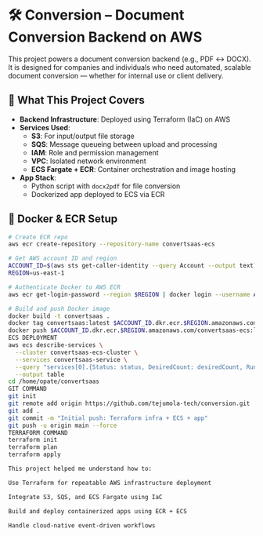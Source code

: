 # 🛠️ Conversion – Document Conversion Backend on AWS

This project powers a document conversion backend (e.g., PDF ↔ DOCX). It is designed for companies and individuals who need automated, scalable document conversion — whether for internal use or client delivery.

## 🔧 What This Project Covers

- **Backend Infrastructure**: Deployed using Terraform (IaC) on AWS
- **Services Used**:
  - **S3**: For input/output file storage
  - **SQS**: Message queueing between upload and processing
  - **IAM**: Role and permission management
  - **VPC**: Isolated network environment
  - **ECS Fargate + ECR**: Container orchestration and image hosting
- **App Stack**:
  - Python script with `docx2pdf` for file conversion
  - Dockerized app deployed to ECS via ECR

## 🐳 Docker & ECR Setup

```bash
# Create ECR repo
aws ecr create-repository --repository-name convertsaas-ecs

# Get AWS account ID and region
ACCOUNT_ID=$(aws sts get-caller-identity --query Account --output text)
REGION=us-east-1

# Authenticate Docker to AWS ECR
aws ecr get-login-password --region $REGION | docker login --username AWS --password-stdin $ACCOUNT_ID.dkr.ecr.$REGION.amazonaws.com

# Build and push Docker image
docker build -t convertsaas .
docker tag convertsaas:latest $ACCOUNT_ID.dkr.ecr.$REGION.amazonaws.com/convertsaas-ecs:latest
docker push $ACCOUNT_ID.dkr.ecr.$REGION.amazonaws.com/convertsaas-ecs:latest
ECS DEPLOYMENT 
aws ecs describe-services \
  --cluster convertsaas-ecs-cluster \
  --services convertsaas-service \
  --query "services[0].{Status: status, DesiredCount: desiredCount, RunningCount: runningCount, PendingCount: pendingCount}" \
  --output table
cd /home/opate/convertsaas
GIT COMMAND
git init
git remote add origin https://github.com/tejumola-tech/conversion.git
git add .
git commit -m "Initial push: Terraform infra + ECS + app"
git push -u origin main --force
TERRAFORM COMMAND
terraform init
terraform plan
terraform apply

This project helped me understand how to:

Use Terraform for repeatable AWS infrastructure deployment

Integrate S3, SQS, and ECS Fargate using IaC

Build and deploy containerized apps using ECR + ECS

Handle cloud-native event-driven workflows
